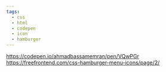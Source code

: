 ```yaml
---
tags:
  - css
  - html
  - codepen
  - icon
  - hamburger
---
```

https://codepen.io/ahmadbassamemran/pen/VQwPGr
https://freefrontend.com/css-hamburger-menu-icons/page/2/
